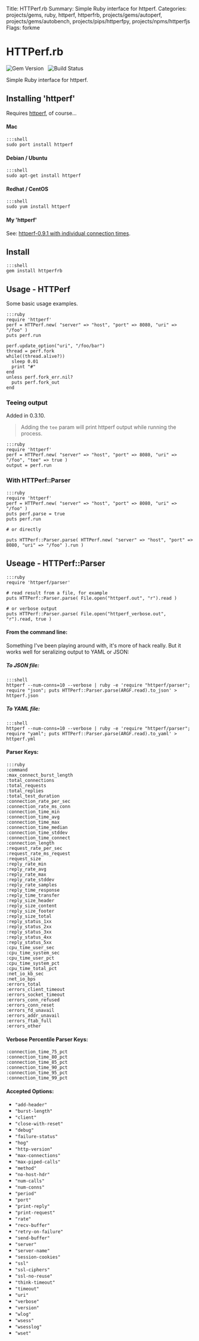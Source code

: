 Title: HTTPerf.rb
Summary: Simple Ruby interface for httperf.
Categories: projects/gems, ruby, httperf, httperfrb, projects/gems/autoperf, projects/gems/autobench, projects/pips/httperfpy, projects/npms/httperfjs
Flags: forkme

# HTTPerf.rb

![Gem Version](https://badge.fury.io/rb/httperfrb.png) &nbsp; ![Build Status](https://travis-ci.org/jmervine/httperfrb.png?branch=master)

Simple Ruby interface for httperf.

## Installing 'httperf'

Requires [httperf](/httperf), of course...

#### Mac

    :::shell
    sudo port install httperf

#### Debian / Ubuntu

    :::shell
    sudo apt-get install httperf

#### Redhat / CentOS

    :::shell
    sudo yum install httperf

#### My 'httperf'

See: [httperf-0.9.1 with individual connection times](/httperf-0-9-1-with-individual-connection-times).

## Install

    :::shell
    gem install httperfrb

## Usage - HTTPerf

Some basic usage examples.

    :::ruby
    require 'httperf'
    perf = HTTPerf.new( "server" => "host", "port" => 8080, "uri" => "/foo" )
    puts perf.run

    perf.update_option("uri", "/foo/bar")
    thread = perf.fork
    while((thread.alive?))
      sleep 0.01
      print "#"
    end
    unless perf.fork_err.nil?
      puts perf.fork_out
    end

### Teeing output

Added in 0.3.10.

> Adding the `tee` param will print httperf output while running the process.

    :::ruby
    require 'httperf'
    perf = HTTPerf.new( "server" => "host", "port" => 8080, "uri" => "/foo", "tee" => true )
    output = perf.run

### With HTTPerf::Parser

    :::ruby
    require 'httperf'
    perf = HTTPerf.new( "server" => "host", "port" => 8080, "uri" => "/foo" )
    puts perf.parse = true
    puts perf.run

    # or directly

    puts HTTPerf::Parser.parse( HTTPerf.new( "server" => "host", "port" => 8080, "uri" => "/foo" ).run )

## Useage - HTTPerf::Parser

    :::ruby
    require 'httperf/parser'

    # read result from a file, for example
    puts HTTPerf::Parser.parse( File.open("httperf.out", "r").read )

    # or verbose output
    puts HTTPerf::Parser.parse( File.open("httperf_verbose.out", "r").read, true )

#### From the command line:

Something I've been playing around with, it's more of hack really. But it works well for seralizing output to YAML or JSON:

##### To JSON file:

    :::shell
    httperf --num-conns=10 --verbose | ruby -e 'require "httperf/parser"; require "json"; puts HTTPerf::Parser.parse(ARGF.read).to_json' > httperf.json

##### To YAML file:

    :::shell
    httperf --num-conns=10 --verbose | ruby -e 'require "httperf/parser"; require "yaml"; puts HTTPerf::Parser.parse(ARGF.read).to_yaml' > httperf.yml

#### Parser Keys:

    :::ruby
    :command
    :max_connect_burst_length
    :total_connections
    :total_requests
    :total_replies
    :total_test_duration
    :connection_rate_per_sec
    :connection_rate_ms_conn
    :connection_time_min
    :connection_time_avg
    :connection_time_max
    :connection_time_median
    :connection_time_stddev
    :connection_time_connect
    :connection_length
    :request_rate_per_sec
    :request_rate_ms_request
    :request_size
    :reply_rate_min
    :reply_rate_avg
    :reply_rate_max
    :reply_rate_stddev
    :reply_rate_samples
    :reply_time_response
    :reply_time_transfer
    :reply_size_header
    :reply_size_content
    :reply_size_footer
    :reply_size_total
    :reply_status_1xx
    :reply_status_2xx
    :reply_status_3xx
    :reply_status_4xx
    :reply_status_5xx
    :cpu_time_user_sec
    :cpu_time_system_sec
    :cpu_time_user_pct
    :cpu_time_system_pct
    :cpu_time_total_pct
    :net_io_kb_sec
    :net_io_bps
    :errors_total
    :errors_client_timeout
    :errors_socket_timeout
    :errors_conn_refused
    :errors_conn_reset
    :errors_fd_unavail
    :errors_addr_unavail
    :errors_ftab_full
    :errors_other

#### Verbose Percentile Parser Keys:

    :connection_time_75_pct
    :connection_time_80_pct
    :connection_time_85_pct
    :connection_time_90_pct
    :connection_time_95_pct
    :connection_time_99_pct


#### Accepted Options:

- `"add-header"`
- `"burst-length"`
- `"client"`
- `"close-with-reset"`
- `"debug"`
- `"failure-status"`
- `"hog"`
- `"http-version"`
- `"max-connections"`
- `"max-piped-calls"`
- `"method"`
- `"no-host-hdr"`
- `"num-calls"`
- `"num-conns"`
- `"period"`
- `"port"`
- `"print-reply"`
- `"print-request"`
- `"rate"`
- `"recv-buffer"`
- `"retry-on-failure"`
- `"send-buffer"`
- `"server"`
- `"server-name"`
- `"session-cookies"`
- `"ssl"`
- `"ssl-ciphers"`
- `"ssl-no-reuse"`
- `"think-timeout"`
- `"timeout"`
- `"uri"`
- `"verbose"`
- `"version"`
- `"wlog"`
- `"wsess"`
- `"wsesslog"`
- `"wset"`
